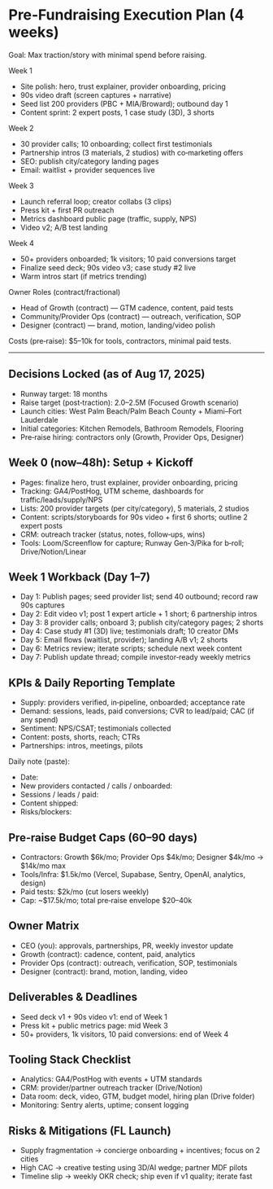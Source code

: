 # Pre‑Fundraising Execution Plan (4 weeks)

Goal: Max traction/story with minimal spend before raising.

Week 1
- Site polish: hero, trust explainer, provider onboarding, pricing
- 90s video draft (screen captures + narrative)
- Seed list 200 providers (PBC + MIA/Broward); outbound day 1
- Content sprint: 2 expert posts, 1 case study (3D), 3 shorts

Week 2
- 30 provider calls; 10 onboarding; collect first testimonials
- Partnership intros (3 materials, 2 studios) with co‑marketing offers
- SEO: publish city/category landing pages
- Email: waitlist + provider sequences live

Week 3
- Launch referral loop; creator collabs (3 clips)
- Press kit + first PR outreach
- Metrics dashboard public page (traffic, supply, NPS)
- Video v2; A/B test landing

Week 4
- 50+ providers onboarded; 1k visitors; 10 paid conversions target
- Finalize seed deck; 90s video v3; case study #2 live
- Warm intros start (if metrics trending)

Owner Roles (contract/fractional)
- Head of Growth (contract) — GTM cadence, content, paid tests
- Community/Provider Ops (contract) — outreach, verification, SOP
- Designer (contract) — brand, motion, landing/video polish

Costs (pre‑raise): $5–10k for tools, contractors, minimal paid tests.

---

## Decisions Locked (as of Aug 17, 2025)
- Runway target: 18 months
- Raise target (post‑traction): $2.0–$2.5M (Focused Growth scenario)
- Launch cities: West Palm Beach/Palm Beach County + Miami–Fort Lauderdale
- Initial categories: Kitchen Remodels, Bathroom Remodels, Flooring
- Pre‑raise hiring: contractors only (Growth, Provider Ops, Designer)

## Week 0 (now–48h): Setup + Kickoff
- Pages: finalize hero, trust explainer, provider onboarding, pricing
- Tracking: GA4/PostHog, UTM scheme, dashboards for traffic/leads/supply/NPS
- Lists: 200 provider targets (per city/category), 5 materials, 2 studios
- Content: scripts/storyboards for 90s video + first 6 shorts; outline 2 expert posts
- CRM: outreach tracker (status, notes, follow‑ups, wins)
- Tools: Loom/Screenflow for capture; Runway Gen‑3/Pika for b‑roll; Drive/Notion/Linear

## Week 1 Workback (Day 1–7)
- Day 1: Publish pages; seed provider list; send 40 outbound; record raw 90s captures
- Day 2: Edit video v1; post 1 expert article + 1 short; 6 partnership intros
- Day 3: 8 provider calls; onboard 3; publish city/category pages; 2 shorts
- Day 4: Case study #1 (3D) live; testimonials draft; 10 creator DMs
- Day 5: Email flows (waitlist, provider); landing A/B v1; 2 shorts
- Day 6: Metrics review; iterate scripts; schedule next week content
- Day 7: Publish update thread; compile investor‑ready weekly metrics

## KPIs & Daily Reporting Template
- Supply: providers verified, in‑pipeline, onboarded; acceptance rate
- Demand: sessions, leads, paid conversions; CVR to lead/paid; CAC (if any spend)
- Sentiment: NPS/CSAT; testimonials collected
- Content: posts, shorts, reach; CTRs
- Partnerships: intros, meetings, pilots

Daily note (paste):
- Date:
- New providers contacted / calls / onboarded:
- Sessions / leads / paid:
- Content shipped:
- Risks/blockers:

## Pre‑raise Budget Caps (60–90 days)
- Contractors: Growth $6k/mo; Provider Ops $4k/mo; Designer $4k/mo → $14k/mo max
- Tools/Infra: $1.5k/mo (Vercel, Supabase, Sentry, OpenAI, analytics, design)
- Paid tests: $2k/mo (cut losers weekly)
- Cap: ~$17.5k/mo; total pre‑raise envelope $20–40k

## Owner Matrix
- CEO (you): approvals, partnerships, PR, weekly investor update
- Growth (contract): cadence, content, paid, analytics
- Provider Ops (contract): outreach, verification, SOP, testimonials
- Designer (contract): brand, motion, landing, video

## Deliverables & Deadlines
- Seed deck v1 + 90s video v1: end of Week 1
- Press kit + public metrics page: mid Week 3
- 50+ providers, 1k visitors, 10 paid conversions: end of Week 4

## Tooling Stack Checklist
- Analytics: GA4/PostHog with events + UTM standards
- CRM: provider/partner outreach tracker (Drive/Notion)
- Data room: deck, video, GTM, budget model, hiring plan (Drive folder)
- Monitoring: Sentry alerts, uptime; consent logging

## Risks & Mitigations (FL Launch)
- Supply fragmentation → concierge onboarding + incentives; focus on 2 cities
- High CAC → creative testing using 3D/AI wedge; partner MDF pilots
- Timeline slip → weekly OKR check; ship even if v1 quality; iterate fast
